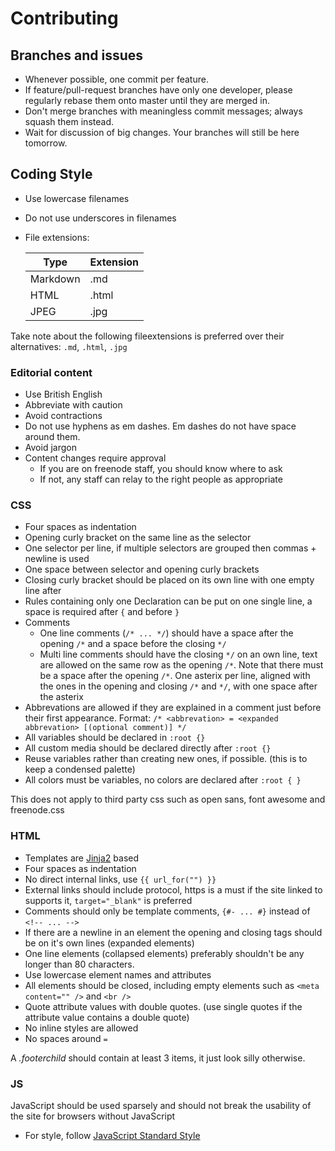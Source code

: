 # Contributing

## Branches and issues
- Whenever possible, one commit per feature.
- If feature/pull-request branches have only one developer, please regularly
  rebase them onto master until they are merged in.
- Don't merge branches with meaningless commit messages; always squash them
  instead.
- Wait for discussion of big changes. Your branches will still be here
  tomorrow.

## Coding Style
- Use lowercase filenames
- Do not use underscores in filenames
- File extensions:

  Type     | Extension
  -------- | ---------
  Markdown | .md
  HTML     | .html
  JPEG     | .jpg

Take note about the following fileextensions is preferred over their
alternatives: `.md`, `.html`, `.jpg`

### Editorial content
- Use British English
- Abbreviate with caution
- Avoid contractions
- Do not use hyphens as em dashes. Em dashes do not have space around them.
- Avoid jargon
- Content changes require approval
  - If you are on freenode staff, you should know where to ask
  - If not, any staff can relay to the right people as appropriate

### CSS
- Four spaces as indentation
- Opening curly bracket on the same line as the selector
- One selector per line, if multiple selectors are grouped then commas +
  newline is used
- One space between selector and opening curly brackets
- Closing curly bracket should be placed on its own line with one empty line
  after
- Rules containing only one Declaration can be put on one single line, a space
  is required after `{` and before `}`
- Comments
  - One line comments (`/* ... */`) should have a space after the opening `/*`
    and a space before the closing `*/`
  - Multi line comments should have the closing `*/` on an own line, text are
    allowed on the same row as the opening `/*`.  Note that there must be a
    space after the opening `/*`.  One asterix per line, aligned with the ones
    in the opening and closing `/*` and `*/`, with one space after the asterix
- Abbrevations are allowed if they are explained in a comment just before their
  first appearance. Format: `/* <abbrevation> = <expanded abbrevation>
  [(optional comment)] */`
- All variables should be declared in `:root {}`
- All custom media should be declared directly after `:root {}`
- Reuse variables rather than creating new ones, if possible. (this is to keep
  a condensed palette)
- All colors must be variables, no colors are declared after `:root { }`

This does not apply to third party css such as open sans, font awesome and freenode.css

### HTML
- Templates are [Jinja2](http://jinja.pocoo.org) based
- Four spaces as indentation
- No direct internal links, use `{{ url_for("") }}`
- External links should include protocol, https is a must if the site linked to supports it, `target="_blank"` is preferred
- Comments should only be template comments, `{#- ... #}` instead of `<!-- ... -->`
- If there are a newline in an element the opening and closing tags should be on it's own lines (expanded elements)
- One line elements (collapsed elements) preferably shouldn't be any longer than 80 characters.
- Use lowercase element names and attributes
- All elements should be closed, including empty elements such as `<meta content="" />` and `<br />`
- Quote attribute values with double quotes. (use single quotes if the attribute value contains a double quote)
- No inline styles are allowed
- No spaces around `=`

A *.footerchild* should contain at least 3 items, it just look silly otherwise.

### JS
JavaScript should be used sparsely and should not break the usability of the site for browsers without JavaScript
- For style, follow [JavaScript Standard Style](https://standardjs.com/)
